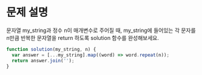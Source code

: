 # 문제 설명

문자열 my_string과 정수 n이 매개변수로 주어질 때, my_string에 들어있는 각 문자를 n만큼 반복한 문자열을 return 하도록 solution 함수를 완성해보세요.

``` javascript
function solution(my_string, n) {
  var answer = [...my_string].map((word) => word.repeat(n));
  return answer.join('');
}
```